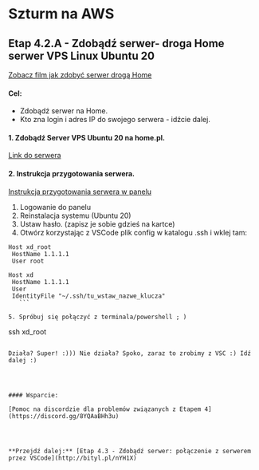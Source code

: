 # Szturm na AWS 

## Etap 4.2.A - Zdobądź serwer- droga Home serwer VPS Linux Ubuntu 20 

[Zobacz film jak zdobyć serwer drogą Home](http://bityl.pl/NheyZ)



#### Cel:
- Zdobądź serwer na Home. 
- Kto zna login i adres IP do swojego serwera - idźcie dalej.


####	1. Zdobądź Server VPS Ubuntu 20 na home.pl.

[Link do serwera](http://bityl.pl/hhLNr)


#### 2. Instrukcja przygotowania serwera.

[Instrukcja przygotowania serwera w panelu](http://bityl.pl/0IW1J)

1. Logowanie do panelu
2. Reinstalacja systemu (Ubuntu 20)
3. Ustaw hasło. (zapisz je sobie gdzieś na kartce)
4. Otwórz korzystając z VSCode plik config w katalogu .ssh i wklej tam:

 ```
Host xd_root
  HostName 1.1.1.1
  User root
	
Host xd
  HostName 1.1.1.1
  User 
  IdentityFile "~/.ssh/tu_wstaw_nazwe_klucza"
	```

5. Spróbuj się połączyć z terminala/powershell ; )
```
ssh xd_root
```

Działa? Super! :))) Nie działa? Spoko, zaraz to zrobimy z VSC :) Idź dalej :)




#### Wsparcie:

[Pomoc na discordzie dla problemów związanych z Etapem 4](https://discord.gg/8YQAaBHh3u)




**Przejdź dalej:** [Etap 4.3 - Zdobądź serwer: połączenie z serwerem przez VSCode](http://bityl.pl/nYH1X)
